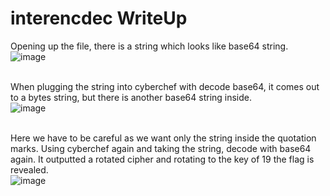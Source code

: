 # interencdec WriteUp

Opening up the file, there is a string which looks like base64 string.</br>
![image](https://github.com/ShadowBringer007/CTF_Repository/assets/47370367/116f02b4-b8ff-429a-9367-04e2c923ea4d)</br>
</br>

When plugging the string into cyberchef with decode base64, it comes out to a bytes string, but there is another base64 string inside.</br> 
![image](https://github.com/ShadowBringer007/CTF_Repository/assets/47370367/d37e75bd-34a9-44c1-bc93-524e53a3ed0e)</br>
</br>

Here we have to be careful as we want only the string inside the quotation marks. Using cyberchef again and taking the string, decode with base64 again. It outputted a rotated cipher and rotating to the key of 19 the flag is revealed.</br>
![image](https://github.com/ShadowBringer007/CTF_Repository/assets/47370367/8cebb2ca-3ecf-464a-bd73-873c08b4fce5)

